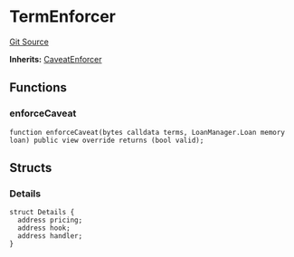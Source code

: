 # TermEnforcer
[Git Source](https://github.com/AstariaXYZ/starport/blob/62254f50a959b2db00a7aa352d8f4d9e5269a8bb/src/enforcers/TermEnforcer.sol)

**Inherits:**
[CaveatEnforcer](/src/enforcers/CaveatEnforcer.sol/abstract.CaveatEnforcer.md)


## Functions
### enforceCaveat


```solidity
function enforceCaveat(bytes calldata terms, LoanManager.Loan memory loan) public view override returns (bool valid);
```

## Structs
### Details

```solidity
struct Details {
  address pricing;
  address hook;
  address handler;
}
```

